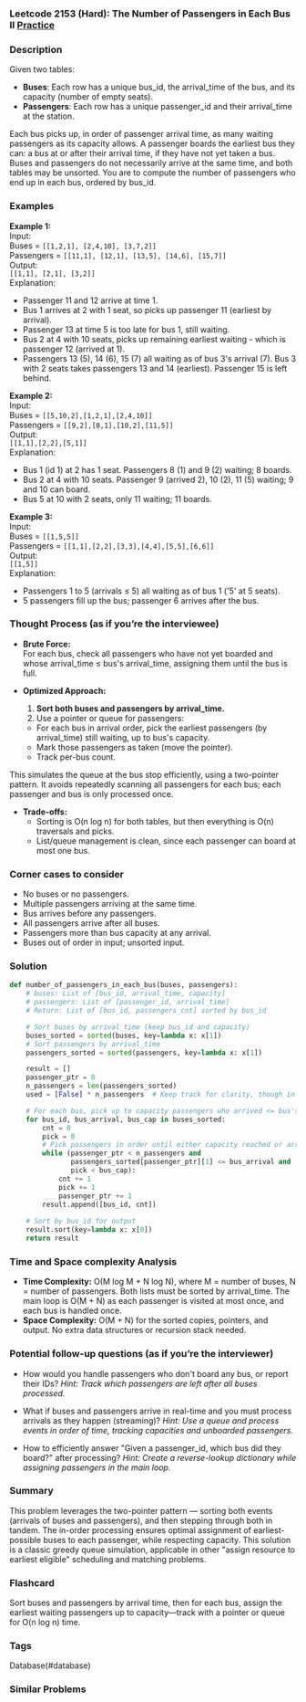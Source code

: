 ### Leetcode 2153 (Hard): The Number of Passengers in Each Bus II [Practice](https://leetcode.com/problems/the-number-of-passengers-in-each-bus-ii)

### Description  
Given two tables:
- **Buses**: Each row has a unique bus_id, the arrival_time of the bus, and its capacity (number of empty seats).
- **Passengers**: Each row has a unique passenger_id and their arrival_time at the station.

Each bus picks up, in order of passenger arrival time, as many waiting passengers as its capacity allows. A passenger boards the earliest bus they can: a bus at or after their arrival time, if they have not yet taken a bus. Buses and passengers do not necessarily arrive at the same time, and both tables may be unsorted. You are to compute the number of passengers who end up in each bus, ordered by bus_id.

### Examples  

**Example 1:**  
Input:  
Buses = `[[1,2,1], [2,4,10], [3,7,2]]`  
Passengers = `[[11,1], [12,1], [13,5], [14,6], [15,7]]`  
Output:  
`[[1,1], [2,1], [3,2]]`  
Explanation:  
- Passenger 11 and 12 arrive at time 1.  
- Bus 1 arrives at 2 with 1 seat, so picks up passenger 11 (earliest by arrival).
- Passenger 13 at time 5 is too late for bus 1, still waiting.  
- Bus 2 at 4 with 10 seats, picks up remaining earliest waiting - which is passenger 12 (arrived at 1).
- Passengers 13 (5), 14 (6), 15 (7) all waiting as of bus 3's arrival (7). Bus 3 with 2 seats takes passengers 13 and 14 (earliest). Passenger 15 is left behind.

**Example 2:**  
Input:  
Buses = `[[5,10,2],[1,2,1],[2,4,10]]`  
Passengers = `[[9,2],[8,1],[10,2],[11,5]]`  
Output:  
`[[1,1],[2,2],[5,1]]`  
Explanation:  
- Bus 1 (id 1) at 2 has 1 seat. Passengers 8 (1) and 9 (2) waiting; 8 boards.
- Bus 2 at 4 with 10 seats. Passenger 9 (arrived 2), 10 (2), 11 (5) waiting; 9 and 10 can board.
- Bus 5 at 10 with 2 seats, only 11 waiting; 11 boards.

**Example 3:**  
Input:  
Buses = `[[1,5,5]]`  
Passengers = `[[1,1],[2,2],[3,3],[4,4],[5,5],[6,6]]`  
Output:  
`[[1,5]]`  
Explanation:  
- Passengers 1 to 5 (arrivals ≤ 5) all waiting as of bus 1 ('5' at 5 seats).
- 5 passengers fill up the bus; passenger 6 arrives after the bus.

### Thought Process (as if you’re the interviewee)  
- **Brute Force:**  
  For each bus, check all passengers who have not yet boarded and whose arrival_time ≤ bus's arrival_time, assigning them until the bus is full.

- **Optimized Approach:**  
  1. **Sort both buses and passengers by arrival_time.**
  2. Use a pointer or queue for passengers:  
    - For each bus in arrival order, pick the earliest passengers (by arrival_time) still waiting, up to bus's capacity.
    - Mark those passengers as taken (move the pointer).
    - Track per-bus count.

This simulates the queue at the bus stop efficiently, using a two-pointer pattern. It avoids repeatedly scanning all passengers for each bus; each passenger and bus is only processed once.

- **Trade-offs:**  
  - Sorting is O(n log n) for both tables, but then everything is O(n) traversals and picks.
  - List/queue management is clean, since each passenger can board at most one bus.

### Corner cases to consider  
- No buses or no passengers.
- Multiple passengers arriving at the same time.
- Bus arrives before any passengers.
- All passengers arrive after all buses.
- Passengers more than bus capacity at any arrival.
- Buses out of order in input; unsorted input.

### Solution

```python
def number_of_passengers_in_each_bus(buses, passengers):
    # buses: List of [bus_id, arrival_time, capacity]
    # passengers: List of [passenger_id, arrival_time]
    # Return: List of [bus_id, passengers_cnt] sorted by bus_id

    # Sort buses by arrival_time (keep bus_id and capacity)
    buses_sorted = sorted(buses, key=lambda x: x[1])
    # Sort passengers by arrival_time
    passengers_sorted = sorted(passengers, key=lambda x: x[1])

    result = []
    passenger_ptr = 0
    n_passengers = len(passengers_sorted)
    used = [False] * n_passengers  # Keep track for clarity, though in our pointer, this isn't really needed

    # For each bus, pick up to capacity passengers who arrived <= bus's arrival_time
    for bus_id, bus_arrival, bus_cap in buses_sorted:
        cnt = 0
        pick = 0
        # Pick passengers in order until either capacity reached or arrivals run out
        while (passenger_ptr < n_passengers and 
               passengers_sorted[passenger_ptr][1] <= bus_arrival and 
               pick < bus_cap):
            cnt += 1
            pick += 1
            passenger_ptr += 1
        result.append([bus_id, cnt])
    
    # Sort by bus_id for output
    result.sort(key=lambda x: x[0])
    return result
```

### Time and Space complexity Analysis  

- **Time Complexity:** O(M log M + N log N), where M = number of buses, N = number of passengers. Both lists must be sorted by arrival_time.
  The main loop is O(M + N) as each passenger is visited at most once, and each bus is handled once.
- **Space Complexity:** O(M + N) for the sorted copies, pointers, and output. No extra data structures or recursion stack needed.

### Potential follow-up questions (as if you’re the interviewer)  

- How would you handle passengers who don't board any bus, or report their IDs?
  *Hint: Track which passengers are left after all buses processed.*

- What if buses and passengers arrive in real-time and you must process arrivals as they happen (streaming)?
  *Hint: Use a queue and process events in order of time, tracking capacities and unboarded passengers.*

- How to efficiently answer "Given a passenger_id, which bus did they board?" after processing?
  *Hint: Create a reverse-lookup dictionary while assigning passengers in the main loop.*

### Summary
This problem leverages the two-pointer pattern — sorting both events (arrivals of buses and passengers), and then stepping through both in tandem. The in-order processing ensures optimal assignment of earliest-possible buses to each passenger, while respecting capacity. This solution is a classic greedy queue simulation, applicable in other "assign resource to earliest eligible" scheduling and matching problems.


### Flashcard
Sort buses and passengers by arrival time, then for each bus, assign the earliest waiting passengers up to capacity—track with a pointer or queue for O(n log n) time.

### Tags
Database(#database)

### Similar Problems

